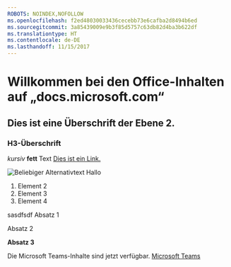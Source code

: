 ```yaml
---
ROBOTS: NOINDEX,NOFOLLOW
ms.openlocfilehash: f2ed48030033436cecebb73e6cafba2d8494b6ed
ms.sourcegitcommit: 3a85439009e9b3f85d5757c63db82d4ba3b622df
ms.translationtype: HT
ms.contentlocale: de-DE
ms.lasthandoff: 11/15/2017
---
```

# <a name="welcome-to-office-content-on-docsmicrosoftcom"></a>Willkommen bei den Office-Inhalten auf „docs.microsoft.com“
## <a name="this-is-a-level-2-heading"></a>Dies ist eine Überschrift der Ebene 2.
### <a name="h3-header"></a>H3-Überschrift

*kursiv*
**fett** Text [Dies ist ein Link.](Office-365-groups.md)

![Beliebiger Alternativtext](media/Overview-Microsoft-Teams-image1.png) Hallo
1. Element 2
2. Element 3
3. Element 4





sasdfsdf Absatz 1

Absatz 2

**Absatz 3**




Die Microsoft Teams-Inhalte sind jetzt verfügbar.
[Microsoft Teams](https://docs.microsoft.com/MicrosoftTeams)
